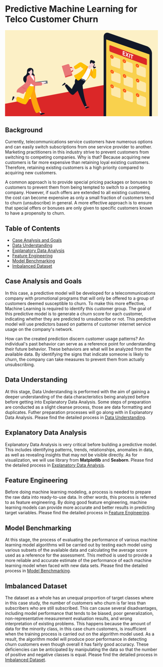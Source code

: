 # Predictive Machine Learning for Telco Customer Churn
![Project Logo](banner.jpg)

## Background
Currently, telecommunications service customers have numerous options and can easily switch subscriptions from one service provider to another. Marketing practitioners in this industry strive to prevent customers from switching to competing companies. Why is that? Because acquiring new customers is far more expensive than retaining loyal existing customers. Therefore, retaining existing customers is a high priority compared to acquiring new customers.

A common approach is to provide special pricing packages or bonuses to customers to prevent them from being tempted to switch to a competing company. However, if such offers are extended to all existing customers, the cost can become expensive as only a small fraction of customers tend to churn (unsubscribe) in general. A more effective approach is to ensure that special offers or bonuses are only given to specific customers known to have a propensity to churn.

## Table of Contents
- [Case Analysis and Goals](#case-analysis-and-goals)
- [Data Understanding](#data-understanding)
- [Explanatory Data Analysis](#explanatory-data-analysis)
- [Feature Engineering](#feature-engineering)
- [Model Benchmarking](#model-benchmarking)
- [Imbalanced Dataset](#imbalanced-dataset)

## Case Analysis and Goals
In this case, a predictive model will be developed for a telecommunications company with promotional programs that will only be offered to a group of customers deemed susceptible to churn. To make this more effective, Machine Learning is required to identify this customer group. The goal of this predictive model is to generate a churn score for each customer, indicating whether they are predicted to unsubscribe or not. This predictive model will use predictors based on patterns of customer internet service usage on the company's network.

How can the created prediction discern customer usage patterns? An individual's past behavior can serve as a reference point for understanding their future behavior. These behaviors are what will be analyzed from the available data. By identifying the signs that indicate someone is likely to churn, the company can take measures to prevent them from actually unsubscribing.

## Data Understanding
At this stage, Data Understanding is performed with the aim of gaining a deeper understanding of the data characteristics being analyzed before before getting into Explanatory Data Analysis. Some steps of preparation are conducted as a slight cleanse process, those are data formatting and duplicates. Futher preparation processes will go along with in Explanatory Data Analysis. Please find the detailed process in [Data Understanding](Data_Understanding.ipynb).

## Explanatory Data Analysis
Explanatory Data Analysis is very critical before building a predictive model. This includes identifying patterns, trends, relationships, anomalies in data, as well as revealing insights that may not be visible directly. As for visualization, we will use library from **Matplotlib** and **Seaborn**. Please find the detailed process in [Explanatory Data Analysis](Explanatory_Data_Analysis.ipynb).

## Feature Engineering
Before doing machine learning modeling, a process is needed to prepare the raw data into ready-to-use data. In other words, this process is referred to as feature engineering. By doing good feature engineering, machine learning models can provide more accurate and better results in predicting target variables. Please find the detailed process in [Feature Engineering](Feature_Engineering.ipynb).

## Model Benchmarking
At this stage, the process of evaluating the performance of various machine learning model algorithms will be carried out by testing each model using various subsets of the available data and calculating the average score used as a reference for the assessment. This method is used to provide a more reliable and accurate estimate of the performance of each machine learning model when faced with new data sets. Please find the detailed process in [Model Benchmarking](Model_Benchmarking.ipynb).

## Imbalanced Dataset
The dataset as a whole has an unequal proportion of target classes where in this case study, the number of customers who churn is far less than subscribers who are still subscribed. This can cause several disadvantages, including model performance that tends to be biased, poor generalization, non-representative measurement evaluation results, and wrong interpretation of existing problems. This happens because the amount of data for the minority class, in this case churn customers, is insufficient when the training process is carried out on the algorithm model used. As a result, the algorithm model will produce poor performance in detecting churn customers even though overall it has fairly good accuracy. These deficiencies can be anticipated by manipulating the data so that the number of positive and negative classes is equal. Please find the detailed process in [Imbalanced Dataset](Imbalanced_Dataset.ipynb).
